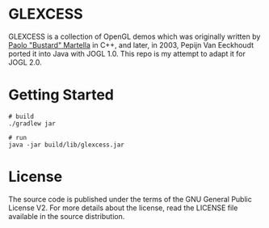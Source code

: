 # GLEXCESS

GLEXCESS is a collection of OpenGL demos which was originally written by [Paolo "Bustard" Martella](http://www.glexcess.com)
in C++, and later, in 2003, Pepijn Van Eeckhoudt ported it into Java with JOGL 1.0. This repo is my attempt to adapt it
for JOGL 2.0.

# Getting Started

    # build
    ./gradlew jar

    # run
    java -jar build/lib/glexcess.jar

# License

The source code is published under the terms of the GNU General Public License V2.
For more details about the license, read the LICENSE file available in the source
distribution.